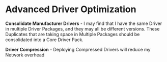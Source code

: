 # Advanced Driver Optimization

**Consolidate Manufacturer Drivers** - I may find that I have the same Driver in multiple Driver Packages, and they may all be different versions.  These Duplicates that are taking space in Multiple Packages should be consolidated into a Core Driver Pack.

**Driver Compression** - Deploying Compressed Drivers will reduce my Network overhead



